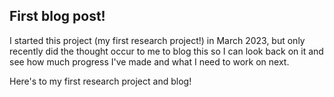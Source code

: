 ## First blog post!

I started this project (my first research project!) in March 2023, but only recently did the thought occur to me to blog this so I can look back on it and see how much progress I've made and what I need to work on next. 

Here's to my first research project and blog! 
